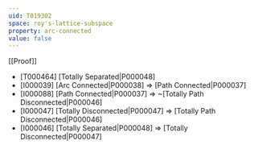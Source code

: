 ```yaml
---
uid: T019302
space: roy's-lattice-subspace
property: arc-connected
value: false
---
```

[[Proof]]

* [T000464] [Totally Separated|P000048]
* [I000039] [Arc Connected|P000038] => [Path Connected|P000037]
* [I000088] [Path Connected|P000037] => ~[Totally Path Disconnected|P000046]
* [I000047] [Totally Disconnected|P000047] => [Totally Path Disconnected|P000046]
* [I000046] [Totally Separated|P000048] => [Totally Disconnected|P000047]

